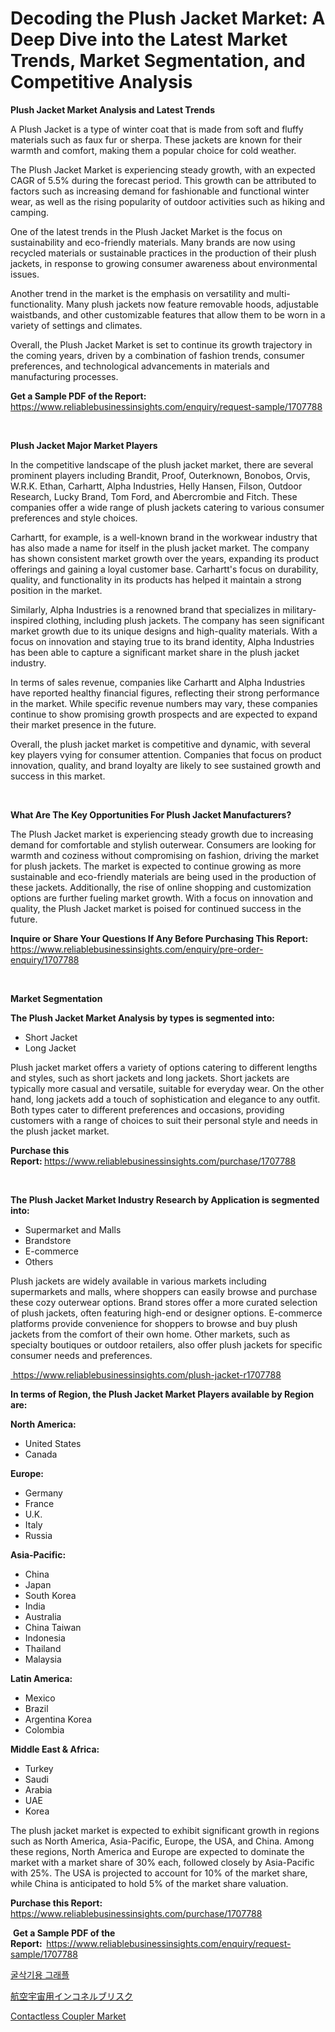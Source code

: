 <p><h1>Decoding the Plush Jacket Market: A Deep Dive into the Latest Market Trends, Market Segmentation, and Competitive Analysis</h1></p><p><strong>Plush Jacket Market Analysis and Latest Trends</strong></p>
<p><p>A Plush Jacket is a type of winter coat that is made from soft and fluffy materials such as faux fur or sherpa. These jackets are known for their warmth and comfort, making them a popular choice for cold weather.</p><p>The Plush Jacket Market is experiencing steady growth, with an expected CAGR of 5.5% during the forecast period. This growth can be attributed to factors such as increasing demand for fashionable and functional winter wear, as well as the rising popularity of outdoor activities such as hiking and camping.</p><p>One of the latest trends in the Plush Jacket Market is the focus on sustainability and eco-friendly materials. Many brands are now using recycled materials or sustainable practices in the production of their plush jackets, in response to growing consumer awareness about environmental issues.</p><p>Another trend in the market is the emphasis on versatility and multi-functionality. Many plush jackets now feature removable hoods, adjustable waistbands, and other customizable features that allow them to be worn in a variety of settings and climates.</p><p>Overall, the Plush Jacket Market is set to continue its growth trajectory in the coming years, driven by a combination of fashion trends, consumer preferences, and technological advancements in materials and manufacturing processes.</p></p>
<p><strong>Get a Sample PDF of the Report:&nbsp;</strong> <a href="https://www.reliablebusinessinsights.com/enquiry/request-sample/1707788">https://www.reliablebusinessinsights.com/enquiry/request-sample/1707788</a></p>
<p>&nbsp;</p>
<p><strong>Plush Jacket Major Market Players</strong></p>
<p><p>In the competitive landscape of the plush jacket market, there are several prominent players including Brandit, Proof, Outerknown, Bonobos, Orvis, W.R.K. Ethan, Carhartt, Alpha Industries, Helly Hansen, Filson, Outdoor Research, Lucky Brand, Tom Ford, and Abercrombie and Fitch. These companies offer a wide range of plush jackets catering to various consumer preferences and style choices.</p><p>Carhartt, for example, is a well-known brand in the workwear industry that has also made a name for itself in the plush jacket market. The company has shown consistent market growth over the years, expanding its product offerings and gaining a loyal customer base. Carhartt's focus on durability, quality, and functionality in its products has helped it maintain a strong position in the market.</p><p>Similarly, Alpha Industries is a renowned brand that specializes in military-inspired clothing, including plush jackets. The company has seen significant market growth due to its unique designs and high-quality materials. With a focus on innovation and staying true to its brand identity, Alpha Industries has been able to capture a significant market share in the plush jacket industry.</p><p>In terms of sales revenue, companies like Carhartt and Alpha Industries have reported healthy financial figures, reflecting their strong performance in the market. While specific revenue numbers may vary, these companies continue to show promising growth prospects and are expected to expand their market presence in the future.</p><p>Overall, the plush jacket market is competitive and dynamic, with several key players vying for consumer attention. Companies that focus on product innovation, quality, and brand loyalty are likely to see sustained growth and success in this market.</p></p>
<p>&nbsp;</p>
<p><strong>What Are The Key Opportunities For Plush Jacket Manufacturers?</strong></p>
<p><p>The Plush Jacket market is experiencing steady growth due to increasing demand for comfortable and stylish outerwear. Consumers are looking for warmth and coziness without compromising on fashion, driving the market for plush jackets. The market is expected to continue growing as more sustainable and eco-friendly materials are being used in the production of these jackets. Additionally, the rise of online shopping and customization options are further fueling market growth. With a focus on innovation and quality, the Plush Jacket market is poised for continued success in the future.</p></p>
<p><strong>Inquire or Share Your Questions If Any Before Purchasing This Report:</strong> <a href="https://www.reliablebusinessinsights.com/enquiry/pre-order-enquiry/1707788">https://www.reliablebusinessinsights.com/enquiry/pre-order-enquiry/1707788</a></p>
<p>&nbsp;</p>
<p><strong>Market Segmentation</strong></p>
<p><strong>The Plush Jacket Market Analysis by types is segmented into:</strong></p>
<p><ul><li>Short Jacket</li><li>Long Jacket</li></ul></p>
<p><p>Plush jacket market offers a variety of options catering to different lengths and styles, such as short jackets and long jackets. Short jackets are typically more casual and versatile, suitable for everyday wear. On the other hand, long jackets add a touch of sophistication and elegance to any outfit. Both types cater to different preferences and occasions, providing customers with a range of choices to suit their personal style and needs in the plush jacket market.</p></p>
<p><strong>Purchase this Report:&nbsp;</strong><a href="https://www.reliablebusinessinsights.com/purchase/1707788">https://www.reliablebusinessinsights.com/purchase/1707788</a></p>
<p>&nbsp;</p>
<p><strong>The Plush Jacket Market Industry Research by Application is segmented into:</strong></p>
<p><ul><li>Supermarket and Malls</li><li>Brandstore</li><li>E-commerce</li><li>Others</li></ul></p>
<p><p>Plush jackets are widely available in various markets including supermarkets and malls, where shoppers can easily browse and purchase these cozy outerwear options. Brand stores offer a more curated selection of plush jackets, often featuring high-end or designer options. E-commerce platforms provide convenience for shoppers to browse and buy plush jackets from the comfort of their own home. Other markets, such as specialty boutiques or outdoor retailers, also offer plush jackets for specific consumer needs and preferences.</p></p>
<p><a href="https://www.reliablebusinessinsights.com/plush-jacket-r1707788">&nbsp;https://www.reliablebusinessinsights.com/plush-jacket-r1707788</a></p>
<p><strong>In terms of Region, the Plush Jacket Market Players available by Region are:</strong></p>
<p>
    <p> <strong> North America: </strong>
        <ul>
            <li>United States</li>
            <li>Canada</li>
        </ul>
        </p> 
    <p> <strong> Europe: </strong>
        <ul>
            <li>Germany</li>
            <li>France</li>
            <li>U.K.</li>
            <li>Italy</li>
            <li>Russia</li>
        </ul>
        </p> 
    <p> <strong> Asia-Pacific: </strong>
        <ul>
            <li>China</li>
            <li>Japan</li>
            <li>South Korea</li>
            <li>India</li>
            <li>Australia</li>
            <li>China Taiwan</li>
            <li>Indonesia</li>
            <li>Thailand</li>
            <li>Malaysia</li>
        </ul>
        </p> 
    <p> <strong> Latin America: </strong>
        <ul>
            <li>Mexico</li>
            <li>Brazil</li>
            <li>Argentina Korea</li>
            <li>Colombia</li>
        </ul>
        </p> 
    <p> <strong> Middle East & Africa: </strong>
        <ul>
            <li>Turkey</li>
            <li>Saudi</li>
            <li>Arabia</li>
            <li>UAE</li>
            <li>Korea</li>
        </ul>
    </p>
    </p>
<p><p>The plush jacket market is expected to exhibit significant growth in regions such as North America, Asia-Pacific, Europe, the USA, and China. Among these regions, North America and Europe are expected to dominate the market with a market share of 30% each, followed closely by Asia-Pacific with 25%. The USA is projected to account for 10% of the market share, while China is anticipated to hold 5% of the market share valuation.</p></p>
<p><strong>Purchase this Report: </strong><a href="https://www.reliablebusinessinsights.com/purchase/1707788">https://www.reliablebusinessinsights.com/purchase/1707788</a></p>
<p>&nbsp;<strong>Get a Sample PDF of the Report:&nbsp;&nbsp;</strong><a href="https://www.reliablebusinessinsights.com/enquiry/request-sample/1707788">https://www.reliablebusinessinsights.com/enquiry/request-sample/1707788</a></p>
<p><strong></strong></p>
<p><p><a href="https://github.com/nicholasellison0076890/Market-Research-Report-List-1/blob/main/9859240148232.md">굴삭기용 그래플</a></p><p><a href="https://github.com/vlcostes/Market-Research-Report-List-2/blob/main/3413938140337.md">航空宇宙用インコネルブリスク</a></p><p><a href="https://view.publitas.com/reportprime-1/contactless-coupler-market-emerging-trends-and-future-prospects-for-period-from-2024-to-2031/">Contactless Coupler Market</a></p></p>
